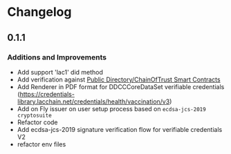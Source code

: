 # Changelog

## 0.1.1

### Additions and Improvements

- Add support 'lac1' did method
- Add verification against [Public Directory/ChainOfTrust Smart Contracts](https://github.com/lacchain/LACChain-trust-contracts)
- Add Renderer in PDF format for DDCCCoreDataSet verifiable credentials (https://credentials-library.lacchain.net/credentials/health/vaccination/v3)
- Add on Fly issuer on user setup process based on `ecdsa-jcs-2019 cryptosuite`
- Refactor code
- Add ecdsa-jcs-2019 signature verification flow for verifiable credentials V2
- refactor env files
